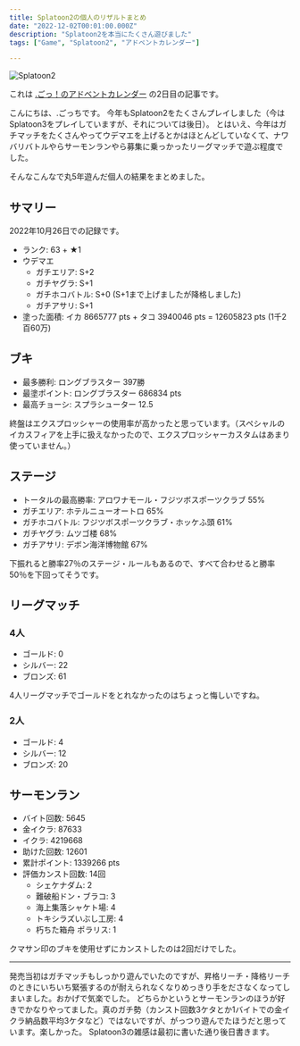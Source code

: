 ```yaml
---
title: Splatoon2の個人のリザルトまとめ
date: "2022-12-02T00:01:00.000Z"
description: "Splatoon2を本当にたくさん遊びました"
tags: ["Game", "Splatoon2", "アドベントカレンダー"]

---
```


![Splatoon2](/blog/assets/images//posts/20221202-splatoon2-result/splatoon2.webp)

これは [.ごっ！のアドベントカレンダー](https://adventar.org/calendars/8199) の2日目の記事です。

こんにちは、.ごっちです。
今年もSplatoon2をたくさんプレイしました（今はSplatoon3をプレイしていますが、それについては後日）。
とはいえ、今年はガチマッチをたくさんやってウデマエを上げるとかはほとんどしていなくて、ナワバリバトルやらサーモンランやら募集に乗っかったリーグマッチで遊ぶ程度でした。

そんなこんなで丸5年遊んだ個人の結果をまとめました。

## サマリー

2022年10月26日での記録です。

- ランク: 63 + ★1
- ウデマエ
    - ガチエリア: S+2
    - ガチヤグラ: S+1
    - ガチホコバトル: S+0 (S+1まで上げましたが降格しました)
    - ガチアサリ: S+1
- 塗った面積: イカ 8665777 pts + タコ 3940046 pts = 12605823 pts (1千2百60万)

## ブキ

- 最多勝利: ロングブラスター 397勝
- 最塗ポイント: ロングブラスター 686834 pts
- 最高チョーシ: スプラシューター 12.5

終盤はエクスプロッシャーの使用率が高かったと思っています。（スペシャルのイカスフィアを上手に扱えなかったので、エクスプロッシャーカスタムはあまり使っていません。）

## ステージ

- トータルの最高勝率: アロワナモール・フジツボスポーツクラブ 55%
- ガチエリア: ホテルニューオートロ 65%
- ガチホコバトル: フジツボスポーツクラブ・ホッケふ頭 61%
- ガチヤグラ: ムツゴ楼 68%
- ガチアサリ: デボン海洋博物館 67%

下振れると勝率27％のステージ・ルールもあるので、すべて合わせると勝率50％を下回ってそうです。

## リーグマッチ

### 4人

- ゴールド: 0
- シルバー: 22
- ブロンズ: 61

4人リーグマッチでゴールドをとれなかったのはちょっと悔しいですね。

### 2人

- ゴールド: 4
- シルバー: 12
- ブロンズ: 20

## サーモンラン

- バイト回数: 5645
- 金イクラ: 87633
- イクラ: 4219668
- 助けた回数: 12601
- 累計ポイント: 1339266 pts
- 評価カンスト回数: 14回
    - シェケナダム: 2
    - 難破船ドン・ブラコ: 3
    - 海上集落シャケト場: 4
    - トキシラズいぶし工房: 4
    - 朽ちた箱舟 ポラリス: 1

クマサン印のブキを使用せずにカンストしたのは2回だけでした。

---

発売当初はガチマッチもしっかり遊んでいたのですが、昇格リーチ・降格リーチのときにいちいち緊張するのが耐えられなくなりめっきり手をださなくなってしまいました。おかげで気楽でした。
どちらかというとサーモンランのほうが好きでかなりやってました。真のガチ勢（カンスト回数3ケタとか1バイトでの金イクラ納品数平均3ケタなど）ではないですが、がっつり遊んでたほうだと思っています。楽しかった。
Splatoon3の雑感は最初に書いた通り後日書きます。
